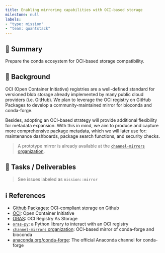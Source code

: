```yaml
---
title: Enabling mirroring capabilities with OCI-based storage
milestone: null
labels:
- "type: mission"
- "team: quantstack"
---
```


## 📌 Summary

Prepare the conda ecosystem for OCI-based storage compatibility.

## 📝 Background

OCI (Open Container Initiative) registries are a well-defined standard for versioned blob storage already implemented by many public cloud providers (i.e. GitHub).
We plan to leverage the OCI registry on GitHub Packages to develop a community-maintained mirror for bioconda and conda-forge.

Besides, adopting an OCI-based strategy will provide additional flexibility for metadata expansion.
With this in mind, we aim to produce and capture more comprehensive package metadata, which we will later use for: maintenance dashboards, package search functions, and security checks.

> A prototype mirror is already available at the [`channel-mirrors` organization](https://github.com/orgs/channel-mirrors/packages).

## 🚀 Tasks / Deliverables

> See issues labeled as `mission::mirror`

## ℹ️ References

- [Github Packages](https://github.com/features/packages): OCI-compliant storage on Github
- [OCI](https://opencontainers.org/): Open Container Initiative
- [ORAS](https://oras.land/): OCI Registry As Storage
- [`oras-py`](https://github.com/oras-project/oras-py): a Python library to interact with an OCI registry
- [`channel-mirrors` organization](https://github.com/orgs/channel-mirrors/packages): OCI-based mirror of conda-forge and bioconda
- [anaconda.org/conda-forge](https://anaconda.org/conda-forge): The official Anaconda channel for conda-forge